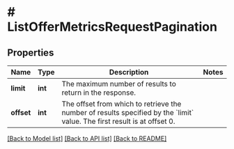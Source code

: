 # # ListOfferMetricsRequestPagination

## Properties

Name | Type | Description | Notes
------------ | ------------- | ------------- | -------------
**limit** | **int** | The maximum number of results to return in the response. |
**offset** | **int** | The offset from which to retrieve the number of results specified by the &#x60;limit&#x60; value. The first result is at offset 0. |

[[Back to Model list]](../../README.md#models) [[Back to API list]](../../README.md#endpoints) [[Back to README]](../../README.md)
